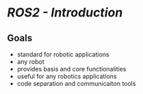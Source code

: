 # ***ROS2 - Introduction***

## **Goals**

- standard for robotic applications
- any robot
- provides basis and core functionalities
- useful for any robotics applications
- code separation and communicaiton tools

